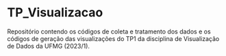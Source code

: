 # TP_Visualizacao
Repositório contendo os códigos de coleta e tratamento dos dados e os códigos de geração das visualizações do TP1 da disciplina de Visualização de Dados da UFMG (2023/1).
